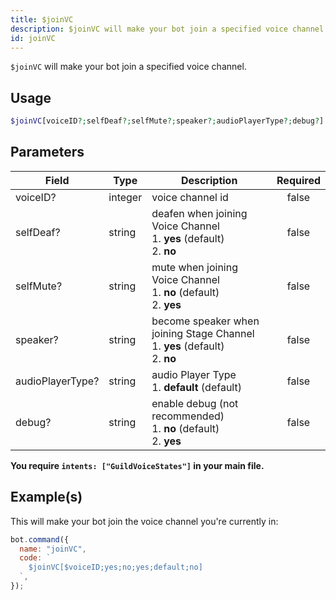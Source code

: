 ```yaml
---
title: $joinVC
description: $joinVC will make your bot join a specified voice channel.
id: joinVC
---
```


`$joinVC` will make your bot join a specified voice channel.

## Usage

```php
$joinVC[voiceID?;selfDeaf?;selfMute?;speaker?;audioPlayerType?;debug?]
```

## Parameters

| Field            | Type    | Description                                                                            | Required |
| ---------------- | ------- | -------------------------------------------------------------------------------------- | :------: |
| voiceID?         | integer | voice channel id                                                                       |  false   |
| selfDeaf?        | string  | deafen when joining Voice Channel <br /> 1. **yes** (default) <br /> 2. **no**         |  false   |
| selfMute?        | string  | mute when joining Voice Channel <br /> 1. **no** (default) <br /> 2. **yes**           |  false   |
| speaker?         | string  | become speaker when joining Stage Channel <br /> 1. **yes** (default) <br /> 2. **no** |  false   |
| audioPlayerType? | string  | audio Player Type <br /> 1. **default** (default)                                      |  false   |
| debug?           | string  | enable debug (not recommended) <br /> 1. **no** (default) <br /> 2. **yes**            |  false   |

**You require `intents: ["GuildVoiceStates"]` in your main file.**

## Example(s)

This will make your bot join the voice channel you're currently in:

```javascript
bot.command({
  name: "joinVC",
  code: `
    $joinVC[$voiceID;yes;no;yes;default;no]
  `,
});
```
